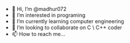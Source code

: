 - 👋 Hi, I’m @madhur072
- 👀 I’m interested in programing
- 🌱 I’m currently learning computer engineering
- 💞️ I’m looking to collaborate on C \ C++ coder
- 📫 How to reach me...

<!---
madhur072/madhur072 is a ✨ special ✨ repository because its `README.md` (this file) appears on your GitHub profile.
You can click the Preview link to take a look at your changes.
--->
